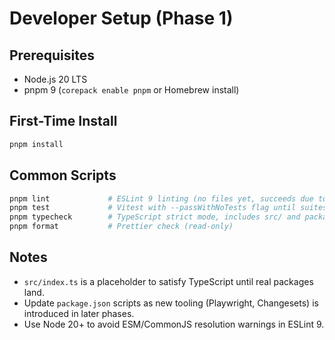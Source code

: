 # Developer Setup (Phase 1)

## Prerequisites
- Node.js 20 LTS
- pnpm 9 (`corepack enable pnpm` or Homebrew install)

## First-Time Install
```bash
pnpm install
```

## Common Scripts
```bash
pnpm lint             # ESLint 9 linting (no files yet, succeeds due to placeholder script)
pnpm test             # Vitest with --passWithNoTests flag until suites exist
pnpm typecheck        # TypeScript strict mode, includes src/ and packages/
pnpm format           # Prettier check (read-only)
```

## Notes
- `src/index.ts` is a placeholder to satisfy TypeScript until real packages land.
- Update `package.json` scripts as new tooling (Playwright, Changesets) is introduced in later phases.
- Use Node 20+ to avoid ESM/CommonJS resolution warnings in ESLint 9.
